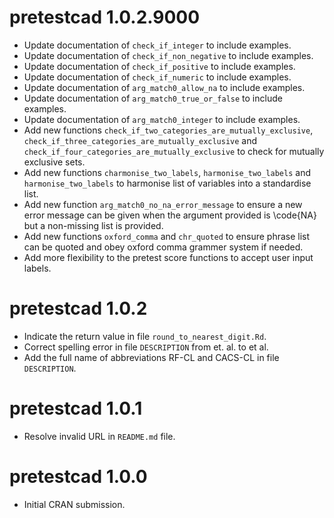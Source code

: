# pretestcad 1.0.2.9000

* Update documentation of `check_if_integer` to include examples.
* Update documentation of `check_if_non_negative` to include examples.
* Update documentation of `check_if_positive` to include examples.
* Update documentation of `check_if_numeric` to include examples.
* Update documentation of `arg_match0_allow_na` to include examples.
* Update documentation of `arg_match0_true_or_false` to include examples.
* Update documentation of `arg_match0_integer` to include examples.
* Add new functions `check_if_two_categories_are_mutually_exclusive`, 
`check_if_three_categories_are_mutually_exclusive` and `check_if_four_categories_are_mutually_exclusive`
to check for mutually exclusive sets.
* Add new functions `charmonise_two_labels`, 
`harmonise_two_labels` and `harmonise_two_labels`
to harmonise list of variables into a standardise list.
* Add new function `arg_match0_no_na_error_message`
to ensure a new error message can be given when the argument provided is \code{NA} but a non-missing list is provided.
* Add new functions `oxford_comma` and `chr_quoted` to ensure phrase list can be quoted and obey oxford comma grammer system if needed.
* Add more flexibility to the pretest score functions to accept user input labels.

# pretestcad 1.0.2

* Indicate the return value in file `round_to_nearest_digit.Rd`.
* Correct spelling error in file `DESCRIPTION` from et. al. to et al.
* Add the full name of abbreviations RF-CL and CACS-CL in file `DESCRIPTION`.

# pretestcad 1.0.1

* Resolve invalid URL in `README.md` file.

# pretestcad 1.0.0

* Initial CRAN submission.
